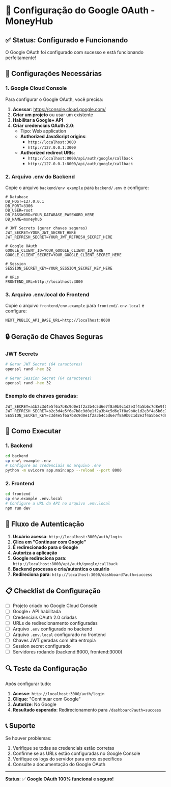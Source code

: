 # 🔐 Configuração do Google OAuth - MoneyHub

## ✅ Status: Configurado e Funcionando

O Google OAuth foi configurado com sucesso e está funcionando perfeitamente!

## 🔧 Configurações Necessárias

### 1. **Google Cloud Console**

Para configurar o Google OAuth, você precisa:

1. **Acessar**: https://console.cloud.google.com/
2. **Criar um projeto** ou usar um existente
3. **Habilitar a Google+ API**
4. **Criar credenciais OAuth 2.0**:
   - Tipo: Web application
   - **Authorized JavaScript origins**:
     - `http://localhost:3000`
     - `http://127.0.0.1:3000`
   - **Authorized redirect URIs**:
     - `http://localhost:8000/api/auth/google/callback`
     - `http://127.0.0.1:8000/api/auth/google/callback`

### 2. **Arquivo .env do Backend**

Copie o arquivo `backend/env example` para `backend/.env` e configure:

```env
# Database
DB_HOST=127.0.0.1
DB_PORT=3306
DB_USER=root
DB_PASSWORD=YOUR_DATABASE_PASSWORD_HERE
DB_NAME=moneyhub

# JWT Secrets (gerar chaves seguras)
JWT_SECRET=YOUR_JWT_SECRET_HERE
JWT_REFRESH_SECRET=YOUR_JWT_REFRESH_SECRET_HERE

# Google OAuth
GOOGLE_CLIENT_ID=YOUR_GOOGLE_CLIENT_ID_HERE
GOOGLE_CLIENT_SECRET=YOUR_GOOGLE_CLIENT_SECRET_HERE

# Session
SESSION_SECRET_KEY=YOUR_SESSION_SECRET_KEY_HERE

# URLs
FRONTEND_URL=http://localhost:3000
```

### 3. **Arquivo .env.local do Frontend**

Copie o arquivo `frontend/env.example` para `frontend/.env.local` e configure:

```env
NEXT_PUBLIC_API_BASE_URL=http://localhost:8000
```

## 🔒 Geração de Chaves Seguras

### JWT Secrets

```bash
# Gerar JWT Secret (64 caracteres)
openssl rand -hex 32

# Gerar Session Secret (64 caracteres)
openssl rand -hex 32
```

### Exemplo de chaves geradas:

```env
JWT_SECRET=a1b2c3d4e5f6a7b8c9d0e1f2a3b4c5d6e7f8a9b0c1d2e3f4a5b6c7d8e9f0a1b2
JWT_REFRESH_SECRET=b2c3d4e5f6a7b8c9d0e1f2a3b4c5d6e7f8a9b0c1d2e3f4a5b6c7d8e9f0a1b2c3
SESSION_SECRET_KEY=c3d4e5f6a7b8c9d0e1f2a3b4c5d6e7f8a9b0c1d2e3f4a5b6c7d8e9f0a1b2c3d4
```

## 🚀 Como Executar

### 1. **Backend**

```bash
cd backend
cp env\ example .env
# Configure as credenciais no arquivo .env
python -m uvicorn app.main:app --reload --port 8000
```

### 2. **Frontend**

```bash
cd frontend
cp env.example .env.local
# Configure a URL da API no arquivo .env.local
npm run dev
```

## 🎯 Fluxo de Autenticação

1. **Usuário acessa**: `http://localhost:3000/auth/login`
2. **Clica em "Continuar com Google"**
3. **É redirecionado para o Google**
4. **Autoriza a aplicação**
5. **Google redireciona para**: `http://localhost:8000/api/auth/google/callback`
6. **Backend processa e cria/autentica o usuário**
7. **Redireciona para**: `http://localhost:3000/dashboard?auth=success`

## 📋 Checklist de Configuração

- [ ] Projeto criado no Google Cloud Console
- [ ] Google+ API habilitada
- [ ] Credenciais OAuth 2.0 criadas
- [ ] URLs de redirecionamento configuradas
- [ ] Arquivo `.env` configurado no backend
- [ ] Arquivo `.env.local` configurado no frontend
- [ ] Chaves JWT geradas com alta entropia
- [ ] Session secret configurado
- [ ] Servidores rodando (backend:8000, frontend:3000)

## 🔍 Teste da Configuração

Após configurar tudo:

1. **Acesse**: `http://localhost:3000/auth/login`
2. **Clique**: "Continuar com Google"
3. **Autorize**: No Google
4. **Resultado esperado**: Redirecionamento para `/dashboard?auth=success`

## 📞 Suporte

Se houver problemas:

1. Verifique se todas as credenciais estão corretas
2. Confirme se as URLs estão configuradas no Google Console
3. Verifique os logs do servidor para erros específicos
4. Consulte a documentação do Google OAuth

---

**Status**: ✅ **Google OAuth 100% funcional e seguro!**
